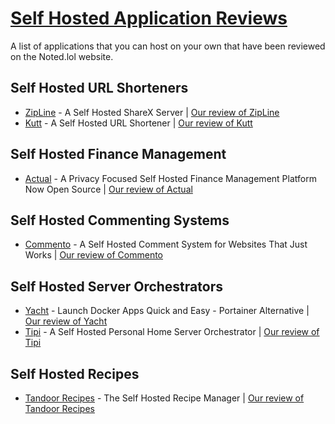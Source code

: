 # [Self Hosted Application Reviews](https://noted.lol)
 A list of applications that you can host on your own that have been reviewed on the Noted.lol website.

## Self Hosted URL Shorteners
* [ZipLine](https://github.com/diced/zipline) - A Self Hosted ShareX Server | [Our review of ZipLine](https://noted.lol/zipline/)
* [Kutt](https://github.com/thedevs-network/kutt) - A Self Hosted URL Shortener | [Our review of Kutt](https://noted.lol/kutt/)

## Self Hosted Finance Management
* [Actual](https://github.com/actualbudget/actual-server) - A Privacy Focused Self Hosted Finance Management Platform Now Open Source | [Our review of Actual](https://noted.lol/actual-a-privacy-focused-self-hosted-finance-management-platform-now-open-source/)

## Self Hosted Commenting Systems
* [Commento](https://github.com/souramoo/commentoplusplus) - A Self Hosted Comment System for Websites That Just Works | [Our review of Commento](https://noted.lol/commento-a-self-hosted-comment-system-for-websites-that-just-works/)

## Self Hosted Server Orchestrators
* [Yacht](https://github.com/SelfhostedPro/Yacht) - Launch Docker Apps Quick and Easy - Portainer Alternative | [Our review of Yacht](https://noted.lol/yacht/)
* [Tipi](https://github.com/meienberger/runtipi) - A Self Hosted Personal Home Server Orchestrator | [Our review of Tipi](https://noted.lol/tipi-a-self-hosted-personal-home-server-orchestrator/)

## Self Hosted Recipes
* [Tandoor Recipes](https://github.com/TandoorRecipes/recipes) - The Self Hosted Recipe Manager | [Our review of Tandoor Recipes](https://noted.lol/tandoor-recipes-the-self-hosted-recipe-manager/)
